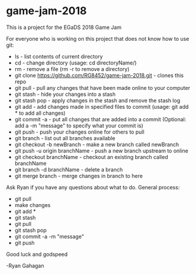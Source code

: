 # game-jam-2018
This is a project for the EGaDS 2018 Game Jam

For everyone who is working on this project that does not know how to use git:

* ls - list contents of current directory
* cd - change directory (usage: cd directoryName/)
* rm - remove a file (rm -r to remove a directory)
* git clone https://github.com/RG8452/game-jam-2018.git - clones this repo
* git pull - pull any changes that have been made online to your computer
* git stash - hide your changes into a stash
* git stash pop - apply changes in the stash and remove the stash log
* git add - add changes made in specified files to commit (usage: git add * to add all changes)
* git commit -a - put all changes that are added into a commit (Optional: add a -m "message" to specify what your commit is)
* git push - push your changes online for others to pull
* git branch - list out all branches available
* git checkout -b newBranch - make a new branch called newBranch
* git push -u origin branchName - push a new branch upstream to online
* git checkout branchName - checkout an existing branch called branchName
* git branch -d branchName - delete a branch
* git merge branch - merge changes in branch to here

Ask Ryan if you have any questions about what to do.
General process:
* git pull
* make changes
* git add *
* git stash
* git pull
* git stash pop
* git commit -a -m "message"
* git push

Good luck and godspeed

-Ryan Gahagan
